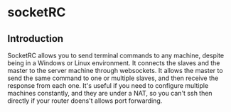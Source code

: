 # socketRC

## Introduction

SocketRC allows you to send terminal commands to any machine, despite being in a Windows or Linux environment. It connects the slaves and the master to the server machine through websockets. It allows the master to send the same command to one or multiple slaves, and then receive the response from each one. It's useful if you need to configure multiple machines constantly, and they are under a NAT, so you can't ssh then directly if your router doens't allows port forwarding.
